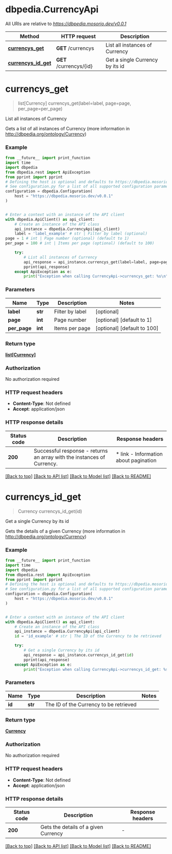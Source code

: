 # dbpedia.CurrencyApi

All URIs are relative to *https://dbpedia.mosorio.dev/v0.0.1*

Method | HTTP request | Description
------------- | ------------- | -------------
[**currencys_get**](CurrencyApi.md#currencys_get) | **GET** /currencys | List all instances of Currency
[**currencys_id_get**](CurrencyApi.md#currencys_id_get) | **GET** /currencys/{id} | Get a single Currency by its id


# **currencys_get**
> list[Currency] currencys_get(label=label, page=page, per_page=per_page)

List all instances of Currency

Gets a list of all instances of Currency (more information in http://dbpedia.org/ontology/Currency)

### Example

```python
from __future__ import print_function
import time
import dbpedia
from dbpedia.rest import ApiException
from pprint import pprint
# Defining the host is optional and defaults to https://dbpedia.mosorio.dev/v0.0.1
# See configuration.py for a list of all supported configuration parameters.
configuration = dbpedia.Configuration(
    host = "https://dbpedia.mosorio.dev/v0.0.1"
)


# Enter a context with an instance of the API client
with dbpedia.ApiClient() as api_client:
    # Create an instance of the API class
    api_instance = dbpedia.CurrencyApi(api_client)
    label = 'label_example' # str | Filter by label (optional)
page = 1 # int | Page number (optional) (default to 1)
per_page = 100 # int | Items per page (optional) (default to 100)

    try:
        # List all instances of Currency
        api_response = api_instance.currencys_get(label=label, page=page, per_page=per_page)
        pprint(api_response)
    except ApiException as e:
        print("Exception when calling CurrencyApi->currencys_get: %s\n" % e)
```

### Parameters

Name | Type | Description  | Notes
------------- | ------------- | ------------- | -------------
 **label** | **str**| Filter by label | [optional] 
 **page** | **int**| Page number | [optional] [default to 1]
 **per_page** | **int**| Items per page | [optional] [default to 100]

### Return type

[**list[Currency]**](Currency.md)

### Authorization

No authorization required

### HTTP request headers

 - **Content-Type**: Not defined
 - **Accept**: application/json

### HTTP response details
| Status code | Description | Response headers |
|-------------|-------------|------------------|
**200** | Successful response - returns an array with the instances of Currency. |  * link - Information about pagination <br>  |

[[Back to top]](#) [[Back to API list]](../README.md#documentation-for-api-endpoints) [[Back to Model list]](../README.md#documentation-for-models) [[Back to README]](../README.md)

# **currencys_id_get**
> Currency currencys_id_get(id)

Get a single Currency by its id

Gets the details of a given Currency (more information in http://dbpedia.org/ontology/Currency)

### Example

```python
from __future__ import print_function
import time
import dbpedia
from dbpedia.rest import ApiException
from pprint import pprint
# Defining the host is optional and defaults to https://dbpedia.mosorio.dev/v0.0.1
# See configuration.py for a list of all supported configuration parameters.
configuration = dbpedia.Configuration(
    host = "https://dbpedia.mosorio.dev/v0.0.1"
)


# Enter a context with an instance of the API client
with dbpedia.ApiClient() as api_client:
    # Create an instance of the API class
    api_instance = dbpedia.CurrencyApi(api_client)
    id = 'id_example' # str | The ID of the Currency to be retrieved

    try:
        # Get a single Currency by its id
        api_response = api_instance.currencys_id_get(id)
        pprint(api_response)
    except ApiException as e:
        print("Exception when calling CurrencyApi->currencys_id_get: %s\n" % e)
```

### Parameters

Name | Type | Description  | Notes
------------- | ------------- | ------------- | -------------
 **id** | **str**| The ID of the Currency to be retrieved | 

### Return type

[**Currency**](Currency.md)

### Authorization

No authorization required

### HTTP request headers

 - **Content-Type**: Not defined
 - **Accept**: application/json

### HTTP response details
| Status code | Description | Response headers |
|-------------|-------------|------------------|
**200** | Gets the details of a given Currency |  -  |

[[Back to top]](#) [[Back to API list]](../README.md#documentation-for-api-endpoints) [[Back to Model list]](../README.md#documentation-for-models) [[Back to README]](../README.md)

